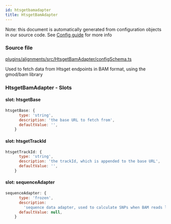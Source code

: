 ```yaml
---
id: htsgetbamadapter
title: HtsgetBamAdapter
---
```


Note: this document is automatically generated from configuration objects in our
source code. See [Config guide](/docs/config_guide) for more info

### Source file

[plugins/alignments/src/HtsgetBamAdapter/configSchema.ts](https://github.com/GMOD/jbrowse-components/blob/main/plugins/alignments/src/HtsgetBamAdapter/configSchema.ts)

Used to fetch data from Htsget endpoints in BAM format, using the gmod/bam
library

### HtsgetBamAdapter - Slots

#### slot: htsgetBase

```js
htsgetBase: {
      type: 'string',
      description: 'the base URL to fetch from',
      defaultValue: '',
    }
```

#### slot: htsgetTrackId

```js
htsgetTrackId: {
      type: 'string',
      description: 'the trackId, which is appended to the base URL',
      defaultValue: '',
    }
```

#### slot: sequenceAdapter

```js
sequenceAdapter: {
      type: 'frozen',
      description:
        'sequence data adapter, used to calculate SNPs when BAM reads lacking MD tags',
      defaultValue: null,
    }
```
